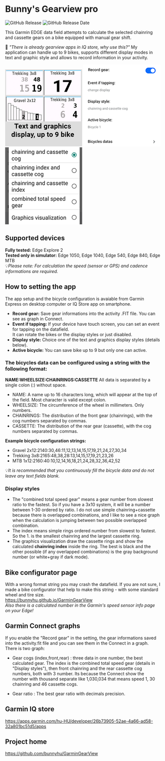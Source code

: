 # Bunny's Gearview pro
![GitHub Release](https://img.shields.io/github/v/release/bunnyhu/GarminGearView)
![GitHub Release Date](https://img.shields.io/github/release-date/bunnyhu/GarminGearView)

This Garmin EDGE data field attempts to calculate the selected chainring and cassette gears on a bike equipped with manual gear shift.

👀 *"There is already gearview apps in IQ store, why use this?"*
My application can handle up to 9 bikes, supports different display modes in text and graphic style and allows to record information in your activity.

![App Screenshot](https://github.com/bunnyhu/GarminGearView/blob/main/IQ-store/images1.png)
![App Screenshot](https://github.com/bunnyhu/GarminGearView/blob/main/IQ-store/images2.png)
![App Screenshot](https://github.com/bunnyhu/GarminGearView/blob/main/IQ-store/images4.png)

## Supported devices
**Fully tested:** Edge Explore 2  
**Tested only in simulator:** Edge 1050, Edge 1040, Edge 540, Edge 840, Edge MTB  
💡*Please note: For calculation the speed (sensor or GPS) and cadence informations are required.*

## How to setting the app
The app setup and the bicycle configuration is avaiable from Garmin Express on desktop computer or IQ Store app on smartphone.

- **Record gear:** Save gear informations into the activity .FIT file. You can see as graph in Connect.
- **Event if tapping:** If your device have touch screen, you can set an event for tapping on the datafield.  
It can rotate the bikes or the display styles or just disabled.
- **Display style:** Choice one of the text and graphics display styles (details below).
- **Active bicycle:** You can save bike up to 9 but only one can active.

### The bicycles data can be configured using a string with the following format:
**NAME:WHEELSIZE:CHAINRINGS:CASSETTE**
All data is separated by a single colon (:) without space.

- NAME: A name up to 16 characters long, which will appear at the top of the field. Most character is valid except colon.
- WHEELSIZE: The circumference of the wheel in millimeters. Only numbers.
- CHAINRINGS: The distribution of the front gear (chainrings), with the cog numbers separated by commas.
- CASSETTE: The distribution of the rear gear (cassette), with the cog numbers separated by commas.

**Example bicycle configuration strings:**
- Gravel 2x12:2140:30,46:11,12,13,14,15,17,19,21,24,27,30,34
- Trekking 3x8:2165:48,38,28:13,14,15,17,19,21,23,26
- MTB 1x12:2160:40:10,12,14,16,18,21,24,28,32,36,42,52

💡*It is recommended that you continuously fill the bicycle data and do not leave any text fields blank.*

### Display styles
- The "combined total speed gear" means a gear number from slowest ratio to the fastest. So if you have a 3x10 system, it will be a number between 1-30 ordered by ratio. I do not use simple chainring+cassette because there is overlapped combinations, and I like to see a nice graph when the calculation is jumping between two possible overlapped combination.
- The index means simple rings ordered number from slowest to fastest. So the 1. is the smallest chainring and the largest cassette ring.
- The graphics visualization draw the cassette rings and show the calculated **chainring index** inside the ring. The best is black and the other possible (if any overlapped combinations) is the gray background number (or white+gray if dark mode).

## Bike configurator page
With a wrong format string you may crash the datafield. 
If you are not sure, I made a bike configurator that help to make this string - with some standard wheel and tire size.  
https://bunnyhu.github.io/GarminGearView  
*Also there is a calculated number in the Garmin's speed sensor info page on your Edge!*

## Garmin Connect graphs
If you enable the "Record gear" in the setting, the gear informations saved into the activity.fit file and you can see them in the Connect in a graph. There is two graph:

- Gear cogs (index,front,rear) : three data in one number, the best calculated gear. The index is the combined total speed gear (details in "Display styles"), then front chainring and the rear cassette cog numbers, both with 3 number. Its because the Connect show the number with thousand separate like 1,030,034 that means speed 1, 30 chainring and 46 cassette cogs.

- Gear ratio : The best gear ratio with decimals precision.

## Garmin IQ store
https://apps.garmin.com/hu-HU/developer/26b73905-52ae-4a66-ad58-32a801bc51d5/apps

## Project home
https://github.com/bunnyhu/GarminGearView
